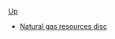 <!-- natural gas resource discipline sidebar.md -->

[Up](../../)

- [Natural gas resources disc](gas_resource_disc)
